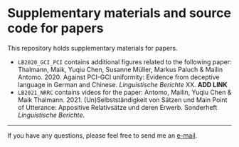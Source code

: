 # Supplementary materials and source code for papers

This repository holds supplementary materials for papers.

- `LB2020_GCI_PCI` contains additional figures related to the following paper: Thalmann, Maik, Yuqiu
  Chen, Susanne Müller, Markus Paluch & Mailin Antomo. 2020. Against PCI-GCI uniformity: Evidence
  from deceptive language in German and Chinese. *Linguistische Berichte* XX. **ADD LINK**
- `LB2021_NRRC` contains videos for the paper: Antomo, Mailin, Yuqiu
  Chen & Maik Thalmann. 2021. (Un)Selbstständigkeit von Sätzen und Main Point of Utterance:
  Appositive Relativsätze und deren Erwerb. Sonderheft *Linguistische Berichte*.

-----

If you have any questions, please feel free to send me an
[e-mail](mailto:maik.thalmann@gmail.com?subject=%5BGitHub%5D%Supplementary).
